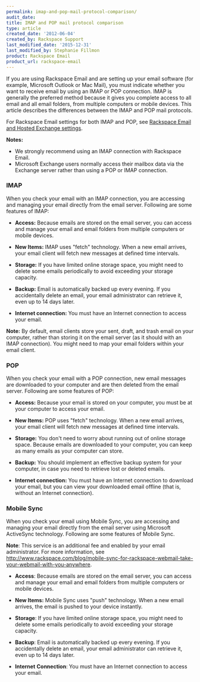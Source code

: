 ```yaml
---
permalink: imap-and-pop-mail-protocol-comparison/
audit_date:
title: IMAP and POP mail protocol comparison
type: article
created_date: '2012-06-04'
created_by: Rackspace Support
last_modified_date: '2015-12-31'
last_modified_by: Stephanie Fillmon
product: Rackspace Email
product_url: rackspace-email
---
```


If you are using Rackspace Email and are setting up your email software
(for example, Microsoft Outlook or Mac Mail), you must indicate whether
you want to receive email by using an IMAP or POP connection. IMAP is
generally the preferred method because it gives you complete access to
all email and all email folders, from multiple computers or mobile
devices. This article describes the differences between the IMAP and POP
mail protocols.

For Rackspace Email settings for both IMAP and POP, see [Rackspace Email
and Hosted Exchange
settings](/how-to/rackspace-email-and-hosted-exchange-settings).

**Notes:**

-   We strongly recommend using an IMAP connection with Rackspace Email.
-   Microsoft Exchange users normally access their mailbox data via the
    Exchange server rather than using a POP or IMAP connection.

### IMAP

When you check your email with an IMAP connection, you are accessing and
managing your email directly from the email server. Following are
some features of IMAP:

-   **Access:** Because emails are stored on the email server, you can
    access and manage your email and email folders from multiple
    computers or mobile devices.

-   **New Items:** IMAP uses "fetch" technology. When a new email
    arrives, your email client will fetch new messages at defined
    time intervals.

-   **Storage:** If you have limited online storage space, you might
    need to delete some emails periodically to avoid exceeding your
    storage capacity.

-   **Backup:** Email is automatically backed up every evening. If you
    accidentally delete an email, your email administrator can retrieve
    it, even up to 14 days later.

-   **Internet connection:** You must have an Internet connection
    to access your email.

**Note:** By default, email clients store your sent, draft, and trash
email on your computer, rather than storing it on the email server (as
it should with an IMAP connection). You might need to map your email
folders within your email client.

### POP

When you check your email with a POP connection, new email messages are
downloaded to your computer and are then deleted from the email
server. Following are some features of POP:

-   **Access:** Because your email is stored on your computer, you must
    be at your computer to access your email.

-   **New Items:** POP uses "fetch" technology. When a new email
    arrives, your email client will fetch new messages at defined
    time intervals.

-   **Storage:** You don't need to worry about running out of online
    storage space. Because emails are downloaded to your computer, you
    can keep as many emails as your computer can store.

-   **Backup:** You should implement an effective backup system for your
    computer, in case you need to retrieve lost or deleted emails.

-   **Internet connection:** You must have an Internet connection to
    download your email, but you can view your downloaded email offline
    (that is, without an Internet connection).

### Mobile Sync

When you check your email using Mobile Sync, you are accessing and
managing your email directly from the email server using Microsoft
ActiveSync technology. Following are some features of Mobile Sync.

**Note**: This service is an additional fee and enabled by your email
administrator. For more information, see <http://www.rackspace.com/blog/mobile-sync-for-rackspace-webmail-take-your-webmail-with-you-anywhere>.

-   **Access**: Because emails are stored on the email server, you can
    access and manage your email and email folders from multiple
    computers or mobile devices.

-   **New Items:** Mobile Sync uses "push" technology. When a new
    email arrives, the email is pushed to your device instantly.

-   **Storage**: If you have limited online storage space, you might
    need to delete some emails periodically to avoid exceeding your
    storage capacity.

-   **Backup**: Email is automatically backed up every evening. If you
    accidentally delete an email, your email administrator can retrieve
    it, even up to 14 days later.

-   **Internet** **Connection**: You must have an Internet connection to
    access your email.
